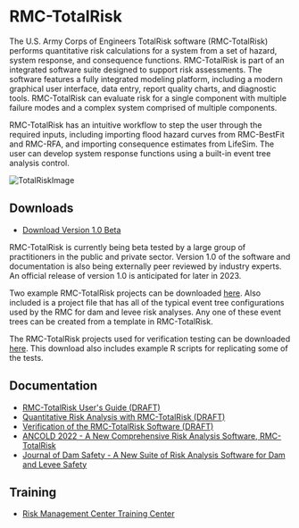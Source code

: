 # RMC-TotalRisk
The U.S. Army Corps of Engineers TotalRisk software (RMC-TotalRisk) performs quantitative risk calculations for a system from a set of hazard, system response, and consequence functions. RMC-TotalRisk is part of an integrated software suite designed to support risk assessments. The software features a fully integrated modeling platform, including a modern graphical user interface, data entry, report quality charts, and diagnostic tools. RMC-TotalRisk can evaluate risk for a single component with multiple failure modes and a complex system comprised of multiple components. 

RMC-TotalRisk has an intuitive workflow to step the user through the required inputs, including importing flood hazard curves from RMC-BestFit and RMC-RFA, and importing consequence estimates from LifeSim. The user can develop system response functions using a built-in event tree analysis control. 

![TotalRiskImage](https://user-images.githubusercontent.com/123974306/234911340-fa753eda-8796-46e5-8602-09685c002d92.png)

## Downloads
* [Download Version 1.0 Beta]([https://github.com/USACE-RMC/RMC-TotalRisk/blob/dccfa961d8bbfa753c1156d27c750fbc35b0ff17/RMC-TotalRisk_Beta_11-28-23.zip](https://github.com/USACE-RMC/RMC-TotalRisk/blob/abd0c8f2408d53e9da093819f9db7afc4f332207/RMC-TotalRisk_Beta_11-28-23.zip))

RMC-TotalRisk is currently being beta tested by a large group of practitioners in the public and private sector. Version 1.0 of the software and documentation is also being externally peer reviewed by industry experts. An official release of version 1.0 is anticipated for later in 2023. 

Two example RMC-TotalRisk projects can be downloaded [here](https://github.com/USACE-RMC/RMC-TotalRisk/blob/1c471ad71a0ee32569c982a00b6405cfd127c70f/Example%20Projects.zip). Also included is a project file that has all of the typical event tree configurations used by the RMC for dam and levee risk analyses. Any one of these event trees can be created from a template in RMC-TotalRisk.

The RMC-TotalRisk projects used for verification testing can be downloaded [here](https://github.com/USACE-RMC/RMC-TotalRisk/blob/421a276268ace4e1b8e61c8502324f9866fe6af9/Verification%20Projects.zip). This download also includes example R scripts for replicating some of the tests.  

## Documentation
* [RMC-TotalRisk User's Guide (DRAFT)](https://github.com/USACE-RMC/RMC-TotalRisk/files/11762136/RMC-TR-2023-XX.-.RMC-TotalRisk.User.s.Guide.-.04-24-23.pdf)
* [Quantitative Risk Analysis with RMC-TotalRisk (DRAFT)](https://github.com/USACE-RMC/RMC-TotalRisk/files/11762137/RMC-TR-2023-XX.-.Quantitative.Risk.Analysis.with.RMC-TotalRisk.-.06-14-23.pdf)
* [Verification of the RMC-TotalRisk Software (DRAFT)](https://github.com/USACE-RMC/RMC-TotalRisk/files/11762490/RMC-TR-2023-XX.-.Verification.of.the.RMC-TotalRisk.Software.-.06-15-23.pdf)
* [ANCOLD 2022 - A New Comprehensive Risk Analysis Software, RMC-TotalRisk](https://github.com/USACE-RMC/RMC-TotalRisk/files/11240679/ANCOLD-2022_RMC-TotalRisk_Smith_and_Fields_Final.pdf)
* [Journal of Dam Safety - A New Suite of Risk Analysis Software for Dam and Levee Safety](https://github.com/USACE-RMC/RMC-TotalRisk/files/11240680/18.3_Smith_NewSuiteRiskAnalysis.pdf)

## Training
* [Risk Management Center Training Center](https://www.rmc.usace.army.mil/Training/)
